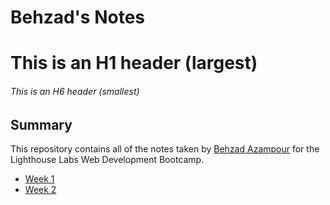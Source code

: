 # Behzad's Notes

# This is an H1 header (largest)
###### This is an H6 header (smallest)

## Summary

This repository contains all of the notes taken by [Behzad Azampour](https://www.linkedin.com/in/bazampour/) for the Lighthouse Labs Web Development Bootcamp.

* [Week 1](/Week_1)
* [Week 2](/Week_2)